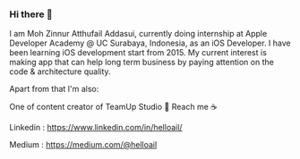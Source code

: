 ### Hi there 👋

I am Moh Zinnur Atthufail Addasui, currently doing internship at Apple Developer Academy @ UC Surabaya, Indonesia, as an iOS Developer. I have been learning iOS development start from 2015. My current interest is making app that can help long term business by paying attention on the code & architecture quality.

Apart from that I'm also:

One of content creator of TeamUp Studio
💬 Reach me ☕

Linkedin : https://www.linkedin.com/in/helloail/

Medium : https://medium.com/@helloail
